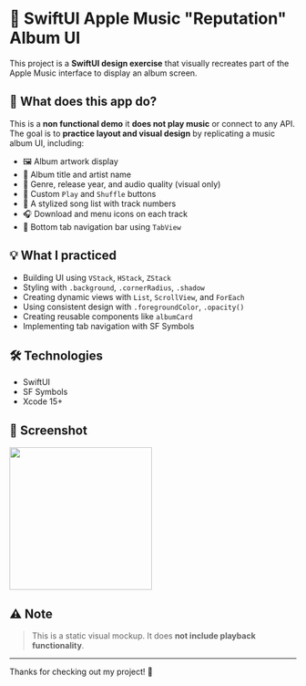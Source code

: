 # 🎵 SwiftUI Apple Music "Reputation" Album UI

This project is a **SwiftUI design exercise** that visually recreates part of the Apple Music interface to display an album screen.

## 📱 What does this app do?

This is a **non functional demo**  it **does not play music** or connect to any API. The goal is to **practice layout and visual design** by replicating a music album UI, including:

- 🖼️ Album artwork display  
- 🎤 Album title and artist name  
- 📆 Genre, release year, and audio quality (visual only)  
- 🔘 Custom `Play` and `Shuffle` buttons  
- 📃 A stylized song list with track numbers  
- 🎧 Download and menu icons on each track  
- 🧭 Bottom tab navigation bar using `TabView`

## 💡 What I practiced

- Building UI using `VStack`, `HStack`, `ZStack`  
- Styling with `.background`, `.cornerRadius`, `.shadow`  
- Creating dynamic views with `List`, `ScrollView`, and `ForEach`  
- Using consistent design with `.foregroundColor`, `.opacity()`  
- Creating reusable components like `albumCard`  
- Implementing tab navigation with SF Symbols

## 🛠️ Technologies

- SwiftUI  
- SF Symbols  
- Xcode 15+

## 📸 Screenshot

<img src="Captura de pantalla 2025-06-02 a la(s) 2.01.24 p.m..png" width="250" />

## ⚠️ Note

> This is a static visual mockup. It does **not include playback functionality**.

---

Thanks for checking out my project! 🚀
